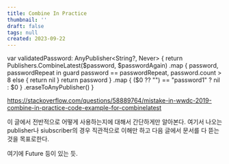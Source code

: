 ```yaml
---
title: Combine In Practice
thumbnail: ''
draft: false
tags: null
created: 2023-09-22
---
```


var validatedPassword: AnyPublisher\<String?, Never> {
return Publishers.CombineLatest($password, $passwordAgain)
.map { password, passwordRepeat in
guard password == passwordRepeat, password.count > 8 else { return nil }
return password
}
.map { ($0 ?? "") == "password1" ? nil : $0 }
.eraseToAnyPublisher()
}

https://stackoverflow.com/questions/58889764/mistake-in-wwdc-2019-combine-in-practice-code-example-for-combinelatest

이 글에서 전반적으로 어떻게 사용하는지에 대해서 간단하게만 알아본다. 여기서 나오는 publisher나 siubscriber의 경우 직관적으로 이해만 하고 다음 글에서 문서를 다 뜯는 것을 목표로한다.

여기에 Future 등이 있는 듯.
